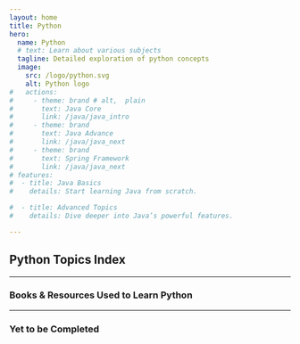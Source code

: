 ```yaml
---
layout: home
title: Python
hero:
  name: Python
  # text: Learn about various subjects
  tagline: Detailed exploration of python concepts
  image:
    src: /logo/python.svg
    alt: Python logo
#   actions:
#     - theme: brand # alt,  plain
#       text: Java Core
#       link: /java/java_intro
#     - theme: brand
#       text: Java Advance
#       link: /java/java_next
#     - theme: brand
#       text: Spring Framework
#       link: /java/java_next    
# features:    
#  - title: Java Basics
#    details: Start learning Java from scratch.

#  - title: Advanced Topics
#    details: Dive deeper into Java’s powerful features.

---
```


<script setup>
import CollapsibleList from '@theme/components/CollapsibleList.vue'
import ResourceCard from '@theme/components/ResourceCard.vue'
import BookCard from '@theme/components/BookCard.vue'

import { 
  booksUsed, 
  booksPending,
  resourcesUsed,
  resourcesPending } from '@theme/data/resources/pythonResources.ts'

import { pythonSection } from '@theme/data/fileStructures/pythonSections.ts'

</script>

## Python Topics Index
 
<CollapsibleList :sections="pythonSection" />

___
 
<h3>Books & Resources Used to Learn Python</h3>


<div class="book-container">

  <template v-for="(book, index) in booksUsed" :key="index">
    <BookCard v-bind="book" />
  </template>

</div>

<div class="book-container">
  <ResourceCard
    v-for="(resource, index) in resourcesUsed"
    :key="index"
    v-bind="resource"
  />
</div>

___

<h3>Yet to be Completed</h3>

<div class="book-container">

  <template v-for="(book, index) in booksPending" :key="index">
    <BookCard v-bind="book" />
  </template>

</div>

<div class="book-container">
  <ResourceCard
    v-for="(resource, index) in resourcesPending"
    :key="index"
    v-bind="resource"
  />
</div>

